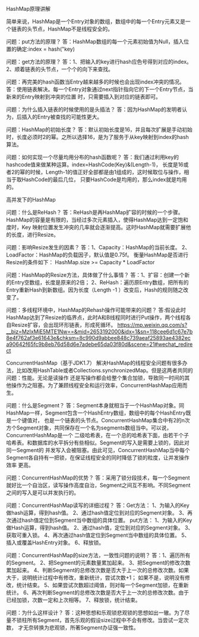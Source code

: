 HashMap原理讲解

简单来说，HashMap是一个Entry对象的数组，数组中的每一个Entry元素又是一个链表的头节点，HashMap不是线程安全的。

问题：put方法的原理？
答：HashMap数组的每一个元素初始值为Null，插入位置的确定:index = hash("key)

问题：get方法的原理？
答：1、把输入的key进行hash应色号得到对应的index。
    2、顺着链表的头节点，一个个的向下来查找。

问题：再完美的hash函数当Entry越来越多的时候也会出现index冲突的情况。
答：使用链表解决。每一个Entry对象通过next指针指向它的下一个Entry节点，当新来的Entry映射到冲突的位置
时，只需要插入到对应的链表即可。

问题：为什么插入链表的时候使用的是头插法？
答：因为HashMap的发明者认为，后插入的Entry被查找的可能性更大。

问题：HashMap的初始长度？
答：默认初始长度是16，并且每次扩展是手动初始时，长度必须时2的幂。之所以选择16，是为了服务于从key映射到index的hash算法。

问题：如何实现一个尽量均用分布的hash函数呢？
答：我们通过利用key的hashcode值来做某种运算。index=HashCode(Key)&(Length-1)，
    长度是16或者2的幂的时候，Length-1的值正好全部都是由1组成的，这时候取位与操作，相当于取HashCode的最后几位，
    只要HashCode是均用的，那么index就是均用的。

高并发下的HashMap

问题：什么是ReHash？
答：ReHash是再HashMap扩容的时候的一个步骤。HashMap的容量是有限的，当经过多次元素插入，使得HashMap达到一定饱和度时，Key
    映射位置发生冲突的几率就会逐渐提高。这时HashMap就需要扩展他的长度，进行Resize。

问题：影响Resize发生的因素？
答：1、Capacity：HashMap的当前长度。
    2、LoadFactor：HashMap的负载因子，默认值是0.75f。
    衡量HashMap是否进行Resize的条件如下：
    HashMap.size >= Capacity * LoadFactor

问题：HashMap的Resize方法，具体做了什么事情？
答：1、扩容：创建一个新的Entry空数组，长度是原来的2倍；
    2、ReHash：遍历原Entry数组，把所有的Entry重新Hash到新数组。因为长度（Length -1 ）改变后，Hash的规则随之改变了。

问题：多线程环境中，HashMap的Rehash操作可能带来的问题？
答:假设此时HashMap达到了Resize的临界点，此时A和B线程同时进行Put操作，两个线程各自Resize扩容，会出现环形链表，形成死循环。
https://mp.weixin.qq.com/s?__biz=MzIxMjE5MTE1Nw==&mid=2653192000&idx=1&sn=118cee6d1c67e7b8e4f762af3e61643e&chksm=8c990d9abbee848c739aeaf25893ae4382eca90642f65fc9b8eb76d58d6e7adebe65da03f80d&scene=21#wechat_redirect

ConcurrentHashMap（基于JDK1.7）
解决HashMap的线程安全问题有很多办法，比如改用HashTable或者Collections.synchronizedMap。但是这两者共同的问题：性能。无论是读操作
还是写操作都会给整个集合加锁，导致同一时间的其他操作为之阻塞。为了兼顾线程安全和运行效率，ConcurrentHashMap应用而生。

问题：什么是Segment？
答：Segment本身就相当于一个HashMap对象。同HashMap一样，Segment包含一个HashEntry数组，数组中的每个HashEntry既是一个键值对，
也是一个链表的头节点。ConcurrentHashMap集合中有2的n次方个Segment对象，共同保存在一个名为segments数组当中。可以说，ConcurrentHashMap是一个
二级哈希表，在一个总的哈希表下面，由若干个子哈希表。和数据库的水平拆分有些相似。Segment的写入是需要上锁的，因此对同一Segment的
并发写入会被阻塞。由此可见，ConcurrentHashMap当中每个Segment各自持有一把锁，在保证线程安全的同时降低了锁的粒度，让并发操作效率
更高。

问题：ConcurrentHashMap的优势？
答：采用了锁分段技术，每一个Segment就好比一个自治区，读写操作高度自治，Segment之间互不影响。不同Segment之间的写入是可以并发执行的。


问题：ConcurrentHashMap读写的详细过程？
答：Get方法：
    1、为输入的Key做hash运算，得到hash值。
    2、通过hash值定位到对应的Segment对象。
    3、再次通过hash值定位到Segment当中数组的具体位置。
    put方法：
    1、为输入的Key做Hash运算，得到hash值。
    2、通过hash值，定位到对应的Segment对象。
    3、获取可重入锁。
    4、再次通过hash值定位到Segment当中数组的具体位置。
    5、插入或覆盖HashEntry对象。
    6、释放锁。

问题：ConcurrentHashMap的size方法，一致性问题的说明？
答：1、遍历所有的Segment。
    2、把Segment的元素数量累加起来。
    3、把Segment的修改次数累加起来。
    4、判断Segment的总修改次数是否大于上一次的总修改次数。如果大于，说明统计过程中有修改，重新统计，尝试次数+1；
       如果不是，说明没有修改，统计结束。
    5、如果尝试次数超过阈值，则对每一个Segment加锁，在重新统计。
    6、再次判断Segment的总修改次数是否大于上一次的总修改次数。由于已经加锁，次数一定和上次相等。
    7、释放锁，统计结束。

问题：为什么这样设计？
答：这种思想和乐观锁悲观锁的思想如出一辙。为了尽量不锁柱所有Segment，首先乐观的假设size过程中不会有修改。当尝试一定次数，
    才无奈转换为悲观锁，所著Segment办证强一致性。




    

